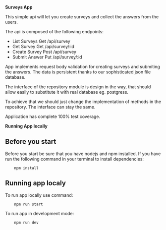 **Surveys App**

This simple api will let you create surveys and collect the answers from the users.

The api is composed of the following endpoints:

- List Surveys Get /api/survey
- Get Survey Get /api/survey/:id
- Create Survey Post /api/survey
- Submit Answer Put /api/survey/:id

App implements request body validation for creating surveys and submiting the answers.
The data is persistent thanks to our sophisticated json file database.

The interface of the repository module is design in the way,
that should allow easily to substitute it with real database eg. postgress.

To achieve that we should just change the implementation of methods in the repository.
The interface can stay the same.

Application has complete 100% test coverage.

**Running App locally**

## Before you start

Before you start be sure that you have nodejs and npm installed.
If you have run the following command in your terminal to install dependencies:

        npm install

## Running app localy

To run app locally use command:

        npm run start

To run app in development mode:

        npm run dev
